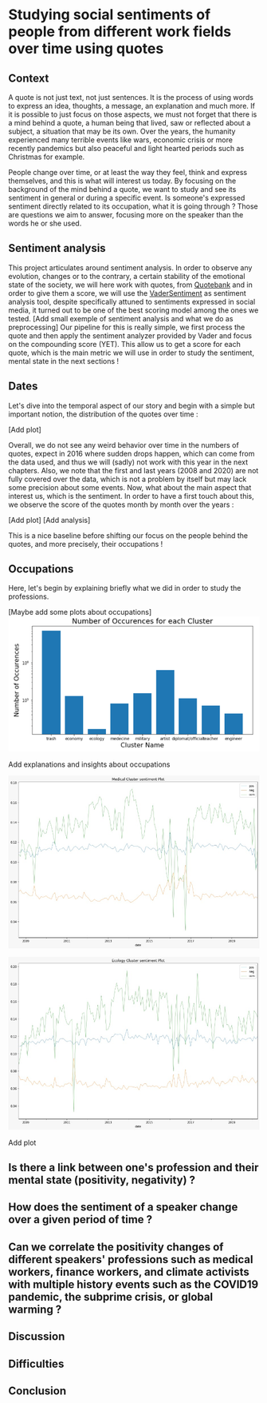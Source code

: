 # Studying social sentiments of people from different work fields over time using quotes

## Context
A quote is not just text, not just sentences. It is the process of using words to express an idea, thoughts, a message, an explanation and much more. If it is possible to just focus on those aspects, we must not forget that there is a mind behind a quote, a human being that lived, saw or reflected about a subject, a situation that may be its own.
Over the years, the humanity experienced many terrible events like wars, economic crisis or more recently pandemics but also peaceful and light hearted periods such as Christmas for example.

People change over time, or at least the way they feel, think and express themselves, and this is what will interest us today. By focusing on the background of the mind behind a quote, we want to study and see its sentiment in general or during a specific event. Is someone's expressed sentiment directly related to its occupation, what it is going through ? Those are questions we aim to answer, focusing more on the speaker than the words he or she used.

## Sentiment analysis
This project articulates around sentiment analysis. In order to observe any evolution, changes or to the contrary, a certain stability of the emotional state of the society, we will here work with quotes, from [Quotebank](https://github.com/epfl-dlab/Quotebank) and in order to give them a score, we will use the [VaderSentiment](https://github.com/cjhutto/vaderSentiment) as sentiment analysis tool, despite specifically attuned to sentiments expressed in social media, it turned out to be one of the best scoring model among the ones we tested.
[Add small exemple of sentiment analysis and what we do as preprocessing]
Our pipeline for this is really simple, we first process the quote and then apply the sentiment analyzer provided by Vader and focus on the compounding score (YET).
This allow us to get a score for each quote, which is the main metric we will use in order to study the sentiment, mental state in the next sections !

## Dates
Let's dive into the temporal aspect of our story and begin with a simple but important notion, the distribution of the quotes over time :

[Add plot]

Overall, we do not see any weird behavior over time in the numbers of quotes, expect in 2016 where sudden drops happen, which can come from the data used, and thus we will (sadly) not work with this year in the next chapters. 
Also, we note that the first and last years (2008 and 2020) are not fully covered over the data, which is not a problem by itself but may lack some precision about some events.
Now, what about the main aspect that interest us, which is the sentiment. In order to have a first touch about this, we observe the score of the quotes month by month over the years :

[Add plot]
[Add analysis]

This is a nice baseline before shifting our focus on the people behind the quotes, and more precisely, their occupations !

## Occupations
Here, let's begin by explaining briefly what we did in order to study the professions. 

[Maybe add some plots about occupations]
![Clusters Plot](https://github.com/ADA-Abracadabra/DataStory/blob/gh-pages/ClusterLog.PNG)


Add explanations and insights about occupations

![Medical Plot](https://github.com/ADA-Abracadabra/DataStory/blob/gh-pages/plotmedicalsentiment.jfif)

![Ecology Plot](https://github.com/ADA-Abracadabra/DataStory/blob/gh-pages/plotecologysentiment.jfif)

Add plot

## Is there a link between one's profession and their mental state (positivity, negativity) ?

## How does the sentiment of a speaker change over a given period of time ?

## Can we correlate the positivity changes of different speakers' professions such as medical workers, finance workers, and climate activists with multiple history events such as the COVID19 pandemic, the subprime crisis, or global warming ?

## Discussion

## Difficulties

## Conclusion
